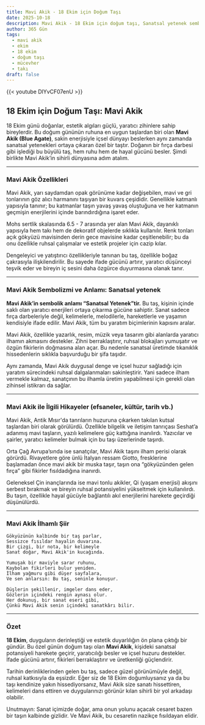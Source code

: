 ```yaml
---
title: Mavi Akik - 18 Ekim için Doğum Taşı
date: 2025-10-18
description: Mavi Akik - 18 Ekim için doğum taşı, Sanatsal yetenek sembolü. Bu özel taşın derin anlamını öğrenin.
author: 365 Gün
tags:
  - mavi akik
  - ekim
  - 18 ekim
  - doğum taşı
  - mücevher
  - takı
draft: false
---
```


{{< youtube DlYvCF07enU >}}

## 18 Ekim için Doğum Taşı: Mavi Akik

18 Ekim günü doğanlar, estetik algıları güçlü, yaratıcı zihinlere sahip bireylerdir. Bu doğum gününün ruhuna en uygun taşlardan biri olan **Mavi Akik (Blue Agate)**, sakin enerjisiyle içsel dünyayı beslerken aynı zamanda sanatsal yetenekleri ortaya çıkaran özel bir taştır. Doğanın bir fırça darbesi gibi işlediği bu büyülü taş, hem ruhu hem de hayal gücünü besler. Şimdi birlikte Mavi Akik’in sihirli dünyasına adım atalım.

---

### Mavi Akik Özellikleri

Mavi Akik, yarı saydamdan opak görünüme kadar değişebilen, mavi ve gri tonlarının göz alıcı harmanını taşıyan bir kuvars çeşididir. Genellikle katmanlı yapısıyla tanınır; bu katmanlar taşın yavaş yavaş oluştuğuna ve her katmanın geçmişin enerjilerini içinde barındırdığına işaret eder.

Mohs sertlik skalasında 6.5 - 7 arasında yer alan Mavi Akik, dayanıklı yapısıyla hem takı hem de dekoratif objelerde sıklıkla kullanılır. Renk tonları açık gökyüzü mavisinden derin gece mavisine kadar çeşitlenebilir; bu da onu özellikle ruhsal çalışmalar ve estetik projeler için cazip kılar.

Dengeleyici ve yatıştırıcı özellikleriyle tanınan bu taş, özellikle boğaz çakrasıyla ilişkilendirilir. Bu sayede ifade gücünü artırır, yaratıcı düşünceyi teşvik eder ve bireyin iç sesini daha özgürce duyurmasına olanak tanır.

---

### Mavi Akik Sembolizmi ve Anlamı: Sanatsal yetenek

**Mavi Akik’in sembolik anlamı “Sanatsal Yetenek”tir.** Bu taş, kişinin içinde saklı olan yaratıcı enerjileri ortaya çıkarma gücüne sahiptir. Sanat sadece fırça darbeleriyle değil, kelimelerle, melodilerle, hareketlerle ve yaşamın kendisiyle ifade edilir. Mavi Akik, tüm bu yaratım biçimlerinin kapısını aralar.

Mavi Akik, özellikle yazarlık, resim, müzik veya tasarım gibi alanlarda yaratıcı ilhamın akmasını destekler. Zihni berraklaştırır, ruhsal blokajları yumuşatır ve özgün fikirlerin doğmasına alan açar. Bu nedenle sanatsal üretimde tıkanıklık hissedenlerin sıklıkla başvurduğu bir şifa taşıdır.

Aynı zamanda, Mavi Akik duygusal denge ve içsel huzur sağladığı için yaratım sürecindeki ruhsal dalgalanmaları sakinleştirir. Yani sadece ilham vermekle kalmaz, sanatçının bu ilhamla üretim yapabilmesi için gerekli olan zihinsel istikrarı da sağlar.

---

### Mavi Akik ile İlgili Hikayeler (efsaneler, kültür, tarih vb.)

Mavi Akik, Antik Mısır'da tanrıların huzuruna çıkarken takılan kutsal taşlardan biri olarak görülürdü. Özellikle bilgelik ve iletişim tanrıçası Seshat’a adanmış mavi taşların, yazılı kelimelere güç kattığına inanılırdı. Yazıcılar ve şairler, yaratıcı kelimeler bulmak için bu taşı üzerlerinde taşırdı.

Orta Çağ Avrupa’sında ise sanatçılar, Mavi Akik taşını ilham perisi olarak görürdü. Rivayetlere göre ünlü İtalyan ressam Giotto, fresklerine başlamadan önce mavi akik bir muska taşır, taşın ona “gökyüzünden gelen fırça” gibi fikirler fısıldadığına inanırdı.

Geleneksel Çin inançlarında ise mavi tonlu akikler, Qi (yaşam enerjisi) akışını serbest bırakmak ve bireyin ruhsal potansiyelini yükseltmek için kullanılırdı. Bu taşın, özellikle hayal gücüyle bağlantılı akıl enerjilerini harekete geçirdiği düşünülürdü.

---

### Mavi Akik İlhamlı Şiir

```
Gökyüzünün kalbinde bir taş parlar,  
Sessizce fısıldar hayalin duvarına.  
Bir çizgi, bir nota, bir kelimeyle  
Sanat doğar, Mavi Akik'in kucağında.

Yumuşak bir maviyle sarar ruhunu,  
Kaybolan fikirleri bulur yeniden.  
İlham yağmuru gibi düşer sayfalara,  
Ve sen anlarsın: Bu taş, seninle konuşur.

Düşlerin şekillenir, imgeler dans eder,  
Gözlerin içindeki rengin aynası olur.  
Her dokunuş, bir sanat eseri gibi,  
Çünkü Mavi Akik senin içindeki sanatkârı bilir.
```

---

### Özet

**18 Ekim**, duyguların derinleştiği ve estetik duyarlılığın ön plana çıktığı bir gündür. Bu özel günün doğum taşı olan **Mavi Akik**, kişideki sanatsal potansiyeli harekete geçirir, yaratıcılığı besler ve içsel huzuru destekler. İfade gücünü artırır, fikirleri berraklaştırır ve üretkenliği güçlendirir.

Tarihin derinliklerinden gelen bu taş, sadece güzel görünümüyle değil, ruhsal katkısıyla da eşsizdir. Eğer siz de 18 Ekim doğumluysanız ya da bu taşı kendinize yakın hissediyorsanız, Mavi Akik size sanatı hissettiren, kelimeleri dans ettiren ve duygularınızı görünür kılan sihirli bir yol arkadaşı olabilir.

Unutmayın: Sanat içimizde doğar, ama onun yolunu açacak cesaret bazen bir taşın kalbinde gizlidir. Ve Mavi Akik, bu cesaretin nazikçe fısıldayan elidir.